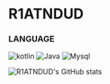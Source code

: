 # R1ATNDUD



### LANGUAGE
![kotlin](https://img.shields.io/badge/Kotlin-F7DF1E?style=for-the-badge&logo=Kotlin&logoColor=white)
![Java](https://img.shields.io/badge/Java-F7DF1E?style=for-the-badge&logo=Java&logoColor=white)
![Mysql](https://img.shields.io/badge/MySQL-005C84?style=for-the-badge&logo=mysql&logoColor=white)

![R1ATNDUD's GitHub stats](https://github-readme-stats.vercel.app/api?username=R1ATNDUD&hide=contribs,prs&show_icons=true&theme=graywhite)
